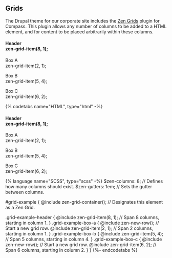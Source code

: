 ## Grids

The Drupal theme for our corporate site includes the [Zen Grids](http://zengrids.com/) plugin for Compass. This plugin allows any number of columns to be added to a HTML element, and for content to be placed arbitrarily within these columns.

<div id="grid-example">
  <h4 class="grid-example-header">Header<br />zen-grid-item(8, 1);</h4>
  <p class="grid-example-box-a">Box A<br />zen-grid-item(2, 1);</p>
  <p class="grid-example-box-b">Box B<br />zen-grid-item(5, 4);</p>
  <p class="grid-example-box-c">Box C<br />zen-grid-item(6, 2);</p>
</div>

{% codetabs name="HTML", type="html" -%}
<div id="grid-example">
  <h4 class="grid-example-header">Header<br />zen-grid-item(8, 1);</h4>
  <p class="grid-example-box-a">Box A<br />zen-grid-item(2, 1);</p>
  <p class="grid-example-box-b">Box B<br />zen-grid-item(5, 4);</p>
  <p class="grid-example-box-c">Box C<br />zen-grid-item(6, 2);</p>
</div>
{% language name="SCSS", type="scss" -%}
$zen-columns: 8;                  // Defines how many columns should exist.
$zen-gutters: 1em;                // Sets the gutter between columns.

#grid-example {
  @include zen-grid-container();  // Designates this element as a Zen Grid.

  .grid-example-header {
    @include zen-grid-item(8, 1); // Span 8 columns, starting in column 1.
  }
  .grid-example-box-a {
    @include zen-new-row();       // Start a new grid row.
    @include zen-grid-item(2, 1); // Span 2 columns, starting in column 1.
  }
  .grid-example-box-b {
    @include zen-grid-item(5, 4); // Span 5 columns, starting in column 4.
  }
  .grid-example-box-c {
    @include zen-new-row();       // Start a new grid row.
    @include zen-grid-item(6, 2); // Span 6 columns, starting in column 2.
  }
}
{%- endcodetabs %}

